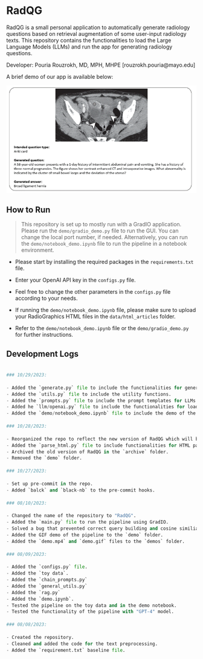 # RadQG
RadQG is a small personal application to automatically generate radiology questions based
on retrieval augmentation of some user-input radiology texts. 
This repository contains the functionalities to load the Large Language Models (LLMs) 
and run the app for generating radiology questions. 

<p> Developer: Pouria Rouzrokh, MD, MPH, MHPE [rouzrokh.pouria@mayo.edu]

A brief demo of our app is available below:

<img src="data/readme_image.gif" alt="demo" style="border: 0px solid black;">

## How to Run

> This repository is set up to mostly run with a GradIO application. Please run the 
`demo/gradio_demo.py` file to run the GUI. You can change the local port number, if needed. Alternatively, you can
run the `demo/notebook_demo.ipynb` file to run the pipeline in a notebook environment.

- Please start by installing the required packages in the `requirements.txt` file.

- Enter your OpenAI API key in the `configs.py` file. 

- Feel free to change the other parameters in the `configs.py` file according to your needs.

- If running the `demo/notebook_demo.ipynb` file, please make sure to upload your RadioGraphics HTML files in the `data/html_articles` folder.

- Refer to the `demo/notebook_demo.ipynb` file or the `demo/gradio_demo.py` for further instructions.

## Development Logs

```python

### 10/29/2023:

- Added the `generate.py` file to include the functionalities for generating the questions.
- Added the `utils.py` file to include the utility functions.
- Added the `prompts.py` file to include the prompt templates for LLMs.
- Added he `llm/openai.py` file to include the functionalities for loading the LLMs using the OpenAI API.
- Added the `demo/notebook_demo.ipynb` file to include the demo of the pipeline in a notebook environment.

### 10/28/2023:

- Reorganized the repo to reflect the new version of RadQG which will be based on Q/A from RadioGraphics figures.
- Added the `parse_html.py` file to include functionalities for HTML parsing and extracting the text, figures, and figure captions from the HTML files.
- Archived the old version of RadQG in the `archive` folder.
- Removed the `demo` folder.

### 10/27/2023:

- Set up pre-commit in the repo.
- Added `balck` and `black-nb` to the pre-commit hooks.

### 08/10/2023:

- Changed the name of the repository to "RadQG".
- Added the `main.py` file to run the pipeline using GradIO.
- Solved a bug that prevented correct query building and cosine similiarity calculation.
- Added the GIF demo of the pipeline to the `demo` folder.
- Added the `demo.mp4` and `demo.gif` files to the `demos` folder.

### 08/09/2023:

- Added the `configs.py` file.
- Added the `toy data`.
- Added the `chain_prompts.py`
- Added the `general_utils.py`
- Added the `rag.py`
- Added the `demo.ipynb`.
- Tested the pipeline on the toy data and in the demo notebook.
- Tested the functionality of the pipeline with "GPT-4" model.

### 08/08/2023:

- Created the repository.
- Cleaned and added the code for the text preprocessing.
- Added the `requirement.txt` baseline file. 